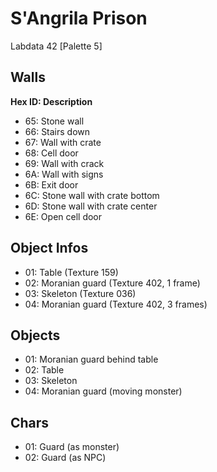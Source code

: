 # S'Angrila Prison

Labdata 42 [Palette 5]

## Walls

**Hex ID: Description**

-   65: Stone wall
-   66: Stairs down
-   67: Wall with crate
-   68: Cell door
-   69: Wall with crack
-   6A: Wall with signs
-   6B: Exit door
-   6C: Stone wall with crate bottom
-   6D: Stone wall with crate center
-   6E: Open cell door

## Object Infos

-   01: Table (Texture 159)
-   02: Moranian guard (Texture 402, 1 frame)
-   03: Skeleton (Texture 036)
-   04: Moranian guard (Texture 402, 3 frames)

## Objects

-   01: Moranian guard behind table
-   02: Table
-   03: Skeleton
-   04: Moranian guard (moving monster)

## Chars

-   01: Guard (as monster)
-   02: Guard (as NPC)

